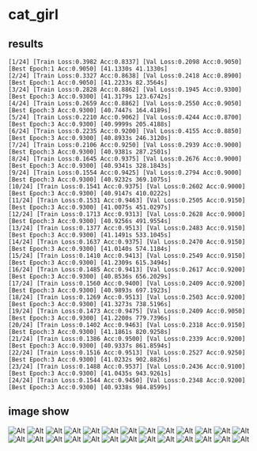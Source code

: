 # cat_girl


## results

```shell
[1/24] [Train Loss:0.3982 Acc:0.8337] [Val Loss:0.2098 Acc:0.9050] [Best Epoch:1 Acc:0.9050] [41.1330s 41.1330s]
[2/24] [Train Loss:0.3327 Acc:0.8638] [Val Loss:0.2418 Acc:0.8900] [Best Epoch:1 Acc:0.9050] [41.2233s 82.3564s]
[3/24] [Train Loss:0.2828 Acc:0.8862] [Val Loss:0.1945 Acc:0.9300] [Best Epoch:3 Acc:0.9300] [41.3179s 123.6742s]
[4/24] [Train Loss:0.2659 Acc:0.8862] [Val Loss:0.2550 Acc:0.9050] [Best Epoch:3 Acc:0.9300] [40.7447s 164.4189s]
[5/24] [Train Loss:0.2210 Acc:0.9062] [Val Loss:0.4244 Acc:0.8700] [Best Epoch:3 Acc:0.9300] [40.9999s 205.4188s]
[6/24] [Train Loss:0.2235 Acc:0.9200] [Val Loss:0.4155 Acc:0.8850] [Best Epoch:3 Acc:0.9300] [40.8933s 246.3120s]
[7/24] [Train Loss:0.2106 Acc:0.9250] [Val Loss:0.2939 Acc:0.9000] [Best Epoch:3 Acc:0.9300] [40.9381s 287.2501s]
[8/24] [Train Loss:0.1645 Acc:0.9375] [Val Loss:0.2676 Acc:0.9000] [Best Epoch:3 Acc:0.9300] [40.9341s 328.1843s]
[9/24] [Train Loss:0.1554 Acc:0.9425] [Val Loss:0.2794 Acc:0.9000] [Best Epoch:3 Acc:0.9300] [40.9232s 369.1075s]
[10/24] [Train Loss:0.1541 Acc:0.9375] [Val Loss:0.2602 Acc:0.9000] [Best Epoch:3 Acc:0.9300] [40.9147s 410.0222s]
[11/24] [Train Loss:0.1531 Acc:0.9463] [Val Loss:0.2505 Acc:0.9150] [Best Epoch:3 Acc:0.9300] [41.0075s 451.0297s]
[12/24] [Train Loss:0.1713 Acc:0.9313] [Val Loss:0.2628 Acc:0.9000] [Best Epoch:3 Acc:0.9300] [40.9256s 491.9554s]
[13/24] [Train Loss:0.1377 Acc:0.9513] [Val Loss:0.2483 Acc:0.9150] [Best Epoch:3 Acc:0.9300] [41.1491s 533.1045s]
[14/24] [Train Loss:0.1637 Acc:0.9375] [Val Loss:0.2470 Acc:0.9150] [Best Epoch:3 Acc:0.9300] [41.0140s 574.1184s]
[15/24] [Train Loss:0.1410 Acc:0.9413] [Val Loss:0.2549 Acc:0.9150] [Best Epoch:3 Acc:0.9300] [41.2309s 615.3494s]
[16/24] [Train Loss:0.1485 Acc:0.9413] [Val Loss:0.2617 Acc:0.9200] [Best Epoch:3 Acc:0.9300] [40.8536s 656.2029s]
[17/24] [Train Loss:0.1560 Acc:0.9400] [Val Loss:0.2409 Acc:0.9200] [Best Epoch:3 Acc:0.9300] [40.9893s 697.1923s]
[18/24] [Train Loss:0.1269 Acc:0.9513] [Val Loss:0.2503 Acc:0.9200] [Best Epoch:3 Acc:0.9300] [41.3273s 738.5196s]
[19/24] [Train Loss:0.1473 Acc:0.9475] [Val Loss:0.2409 Acc:0.9050] [Best Epoch:3 Acc:0.9300] [41.2200s 779.7396s]
[20/24] [Train Loss:0.1402 Acc:0.9463] [Val Loss:0.2318 Acc:0.9150] [Best Epoch:3 Acc:0.9300] [41.1861s 820.9258s]
[21/24] [Train Loss:0.1386 Acc:0.9500] [Val Loss:0.2339 Acc:0.9200] [Best Epoch:3 Acc:0.9300] [40.9337s 861.8594s]
[22/24] [Train Loss:0.1516 Acc:0.9513] [Val Loss:0.2527 Acc:0.9250] [Best Epoch:3 Acc:0.9300] [41.0232s 902.8826s]
[23/24] [Train Loss:0.1488 Acc:0.9537] [Val Loss:0.2436 Acc:0.9100] [Best Epoch:3 Acc:0.9300] [41.0435s 943.9261s]
[24/24] [Train Loss:0.1544 Acc:0.9450] [Val Loss:0.2348 Acc:0.9200] [Best Epoch:3 Acc:0.9300] [40.9338s 984.8599s]
```

## image show

![Alt](./data/girl_data/save/girl_data_224_8_0.001_True/test_images0.jpg)
![Alt](./data/girl_data/save/girl_data_224_8_0.001_True/test_images1.jpg)
![Alt](./data/girl_data/save/girl_data_224_8_0.001_True/test_images2.jpg)
![Alt](./data/girl_data/save/girl_data_224_8_0.001_True/test_images3.jpg)
![Alt](./data/girl_data/save/girl_data_224_8_0.001_True/test_images4.jpg)
![Alt](./data/girl_data/save/girl_data_224_8_0.001_True/test_images5.jpg)
![Alt](./data/girl_data/save/girl_data_224_8_0.001_True/test_images6.jpg)
![Alt](./data/girl_data/save/girl_data_224_8_0.001_True/test_images7.jpg)
![Alt](./data/girl_data/save/girl_data_224_8_0.001_True/test_images8.jpg)
![Alt](./data/girl_data/save/girl_data_224_8_0.001_True/test_images9.jpg)
![Alt](./data/girl_data/save/girl_data_224_8_0.001_True/test_images10.jpg)
![Alt](./data/girl_data/save/girl_data_224_8_0.001_True/test_images11.jpg)
![Alt](./data/girl_data/save/girl_data_224_8_0.001_True/test_images12.jpg)
![Alt](./data/girl_data/save/girl_data_224_8_0.001_True/test_images13.jpg)
![Alt](./data/girl_data/save/girl_data_224_8_0.001_True/test_images14.jpg)
![Alt](./data/girl_data/save/girl_data_224_8_0.001_True/test_images15.jpg)
![Alt](./data/girl_data/save/girl_data_224_8_0.001_True/test_images16.jpg)
![Alt](./data/girl_data/save/girl_data_224_8_0.001_True/test_images17.jpg)
![Alt](./data/girl_data/save/girl_data_224_8_0.001_True/test_images18.jpg)
![Alt](./data/girl_data/save/girl_data_224_8_0.001_True/test_images19.jpg)
![Alt](./data/girl_data/save/girl_data_224_8_0.001_True/test_images20.jpg)
![Alt](./data/girl_data/save/girl_data_224_8_0.001_True/test_images21.jpg)
![Alt](./data/girl_data/save/girl_data_224_8_0.001_True/test_images22.jpg)
![Alt](./data/girl_data/save/girl_data_224_8_0.001_True/test_images23.jpg)
![Alt](./data/girl_data/save/girl_data_224_8_0.001_True/test_images24.jpg)
![Alt](./data/girl_data/save/girl_data_224_8_0.001_True/test_images25.jpg)
